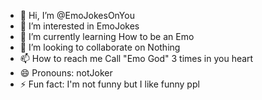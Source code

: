 - 👋 Hi, I’m @EmoJokesOnYou
- 👀 I’m interested in EmoJokes
- 🌱 I’m currently learning How to be an Emo
- 💞️ I’m looking to collaborate on Nothing
- 📫 How to reach me Call "Emo God" 3 times in you heart
- 😄 Pronouns: notJoker
- ⚡ Fun fact: I'm not funny but I like funny ppl

<!---
EmoJokesOnYou/EmoJokesOnYou is a ✨ special ✨ repository because its `README.md` (this file) appears on your GitHub profile.
You can click the Preview link to take a look at your changes.
--->
